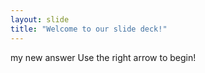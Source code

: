 ```yaml
---
layout: slide
title: "Welcome to our slide deck!"
---
```

my new answer
Use the right arrow to begin!
